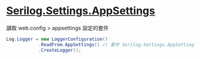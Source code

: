 # [Serilog.Settings.AppSettings](https://github.com/serilog/serilog-settings-appsettings)

讀取 web.config > appsettings 設定的套件

```csharp
Log.Logger = new LoggerConfiguration()
            .ReadFrom.AppSettings() // 套件 Serilog.Settings.AppSettings
            .CreateLogger();
```